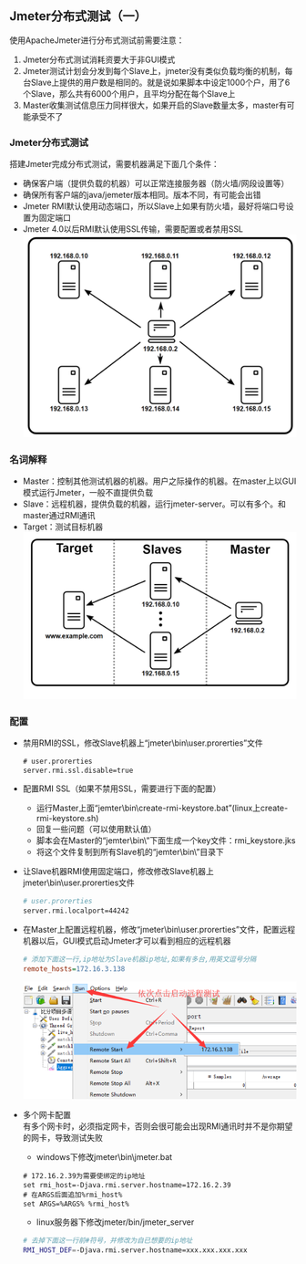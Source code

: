 ## Jmeter分布式测试（一）
使用ApacheJmeter进行分布式测试前需要注意：

1. Jmeter分布式测试消耗资要大于非GUI模式
2. Jmeter测试计划会分发到每个Slave上，jmeter没有类似负载均衡的机制，每台Slave上提供的用户数是相同的。就是说如果脚本中设定1000个户，用了6个Slave，那么共有6000个用户，且平均分配在每个Slave上
3. Master收集测试信息压力同样很大，如果开启的Slave数量太多，master有可能承受不了

### Jmeter分布式测试
搭建Jmeter完成分布式测试，需要机器满足下面几个条件：

+ 确保客户端（提供负载的机器）可以正常连接服务器（防火墙/网段设置等）
+ 确保所有客户端的java/jemeter版本相同。版本不同，有可能会出错
+ Jmeter RMI默认使用动态端口，所以Slave上如果有防火墙，最好将端口号设置为固定端口
+ Jmeter 4.0以后RMI默认使用SSL传输，需要配置或者禁用SSL   
![主从模型](/img/jmeter/distributed.png "主从模型：原于jmeter管网")

### 名词解释

+ Master：控制其他测试机器的机器。用户之际操作的机器。在master上以GUI模式运行Jmeter，一般不直提供负载
+ Slave：远程机器，提供负载的机器，运行jmeter-server。可以有多个。和master通过RMI通讯
+ Target：测试目标机器   
![名词解释](/img/jmeter/distributed_names.png "Master和Slave关系图：原于jmeter管网")

### 配置

+ 禁用RMI的SSL，修改Slave机器上“jmeter\bin\user.prorerties”文件

	```
	# user.prorerties
	server.rmi.ssl.disable=true
	```

+ 配置RMI SSL（如果不禁用SSL，需要进行下面的配置）
	- 运行Master上面“jemter\bin\create-rmi-keystore.bat”(linux上create-rmi-keystore.sh)
	- 回复一些问题（可以使用默认值）
	- 脚本会在Master的“jemter\bin\”下面生成一个key文件：rmi_keystore.jks
	- 将这个文件复制到所有Slave机的“jemter\bin\”目录下

+ 让Slave机器RMI使用固定端口，修改修改Slave机器上jmeter\bin\user.prorerties文件

	```bash   
	# user.prorerties
	server.rmi.localport=44242
	```

+ 在Master上配置远程机器，修改“jmeter\bin\user.prorerties”文件，配置远程机器以后，GUI模式启动Jmeter才可以看到相应的远程机器

	```ini
	# 添加下面这一行,ip地址为Slave机器ip地址,如果有多台,用英文逗号分隔
	remote_hosts=172.16.3.138
	```   
	![名词解释](/img/jmeter/jemter_start_remote_test.png "远程机器启动方式")
	

+ 多个网卡配置   
	有多个网卡时，必须指定网卡，否则会很可能会出现RMI通讯时并不是你期望的网卡，导致测试失败   

	- windows下修改jmeter\bin\jmeter.bat

	```
	# 172.16.2.39为需要使绑定的ip地址
	set rmi_host=-Djava.rmi.server.hostname=172.16.2.39
	# 在ARGS后面追加%rmi_host%
	set ARGS=%ARGS% %rmi_host%
	```   

	- linux服务器下修改jmeter/bin/jmeter_server

	```bash
	# 去掉下面这一行前#符号，并修改为自已想要的ip地址
	RMI_HOST_DEF=-Djava.rmi.server.hostname=xxx.xxx.xxx.xxx
	```

